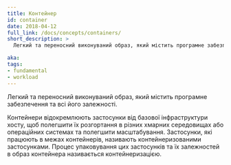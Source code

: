 ```yaml
---
title: Контейнер
id: container
date: 2018-04-12
full_link: /docs/concepts/containers/
short_description: >
  Легкий та переносний виконуваний образ, який містить програмне забезпечення та всі його залежності.

aka:
tags:
- fundamental
- workload
---
```


Легкий та переносний виконуваний образ, який містить програмне забезпечення та всі його залежності.

<!--more-->

Контейнери відокремлюють застосунки від базової інфраструктури хосту, щоб полегшити їх розгортання в різних хмарних середовищах або операційних системах та полегшити масштабування. Застосунки, які працюють в межах контейнерів, називають контейнеризованими застосунками. Процес упаковування цих застосунків та їх залежностей в образ контейнера називається контейнеризацією.
